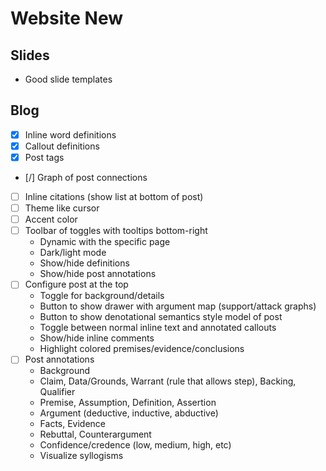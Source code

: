 # Website New

## Slides

- Good slide templates

## Blog

- [x] Inline word definitions
- [x] Callout definitions
- [x] Post tags
- [/] Graph of post connections
- [ ] Inline citations (show list at bottom of post)
- [ ] Theme like cursor
- [ ] Accent color
- [ ] Toolbar of toggles with tooltips bottom-right
  - Dynamic with the specific page
  - Dark/light mode
  - Show/hide definitions
  - Show/hide post annotations
- [ ] Configure post at the top
  - Toggle for background/details
  - Button to show drawer with argument map (support/attack graphs)
  - Button to show denotational semantics style model of post
  - Toggle between normal inline text and annotated callouts
  - Show/hide inline comments
  - Highlight colored premises/evidence/conclusions
- [ ] Post annotations
  - Background
  - Claim, Data/Grounds, Warrant (rule that allows step), Backing, Qualifier
  - Premise, Assumption, Definition, Assertion
  - Argument (deductive, inductive, abductive)
  - Facts, Evidence
  - Rebuttal, Counterargument
  - Confidence/credence (low, medium, high, etc)
  - Visualize syllogisms